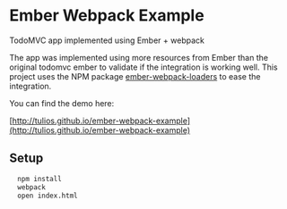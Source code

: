 # Ember Webpack Example

TodoMVC app implemented using Ember + webpack

The app was implemented using more resources from Ember than the original todomvc ember to validate if the integration is working well. This project uses the NPM package [ember-webpack-loaders](https://github.com/tulios/ember-webpack-loaders) to ease the integration.

You can find the demo here:

[http://tulios.github.io/ember-webpack-example](http://tulios.github.io/ember-webpack-example)

## Setup

```sh
  npm install
  webpack
  open index.html
```
